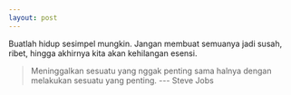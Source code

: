 ```yaml
---
layout: post
---
```


Buatlah hidup sesimpel mungkin. Jangan membuat semuanya jadi susah, ribet, hingga akhirnya kita akan kehilangan esensi.

> Meninggalkan sesuatu yang nggak penting sama halnya dengan melakukan sesuatu yang penting. --- Steve Jobs